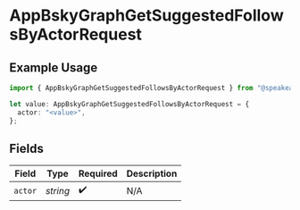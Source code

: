 # AppBskyGraphGetSuggestedFollowsByActorRequest

## Example Usage

```typescript
import { AppBskyGraphGetSuggestedFollowsByActorRequest } from "@speakeasy-sdks/bluesky/models/operations";

let value: AppBskyGraphGetSuggestedFollowsByActorRequest = {
  actor: "<value>",
};
```

## Fields

| Field              | Type               | Required           | Description        |
| ------------------ | ------------------ | ------------------ | ------------------ |
| `actor`            | *string*           | :heavy_check_mark: | N/A                |